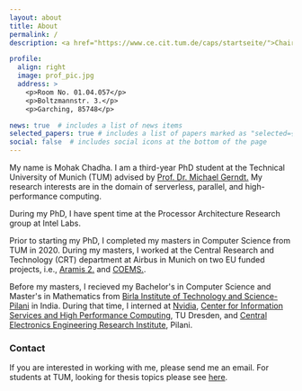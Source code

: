 ```yaml
---
layout: about
title: About
permalink: /
description: <a href="https://www.ce.cit.tum.de/caps/startseite/">Chair of Computer Architecture and Parallel Systems (CAPS)</a>. Technical University of Munich.

profile:
  align: right
  image: prof_pic.jpg
  address: >
    <p>Room No. 01.04.057</p>
    <p>Boltzmannstr. 3.</p>
    <p>Garching, 85748</p>

news: true  # includes a list of news items
selected_papers: true # includes a list of papers marked as "selected={true}"
social: false  # includes social icons at the bottom of the page
---
```

My name is Mohak Chadha. I am a third-year PhD student at the Technical University of Munich (TUM) advised by <a href="https://www.ce.cit.tum.de/caps/mitarbeiter/michael-gerndt/">Prof. Dr. Michael Gerndt.</a> My research interests are in the domain of serverless, parallel, and high-performance computing.

During my PhD, I have spent time at the Processor Architecture Research group at Intel Labs.

<!-- where I worked on optimizing certain aspects of FaaS using the hardware features present on next-generation Intel processors. -->

Prior to starting my PhD, I completed my masters in Computer Science from TUM in 2020. During my masters, I worked at the Central Research and Technology (CRT) department at Airbus in Munich on two EU funded projects, i.e., <a href="https://www.aramis2.org/">Aramis 2.</a> and <a href="https://www.coems.eu/">COEMS.</a>. 

Before my masters, I recieved my Bachelor's in Computer Science and Master's in Mathematics from  <a href="https://www.bits-pilani.ac.in/">Birla Institute of Technology and Science-Pilani</a> in India. During that time, I interned at <a href="https://www.nvidia.com/en-us/">Nvidia</a>, <a href="https://tu-dresden.de/zih">Center for Information Services and High Performance Computing</a>, TU Dresden, and <a href="https://www.csircmc.res.in/ceeri">Central Electronics Engineering Research Institute</a>, Pilani.

<h3> Contact </h3>

If you are interested in working with me, please send me an email. For students at TUM, looking for thesis topics please see <a href="https://www.in.tum.de/caps/theses/open/#c14921">here</a>.
